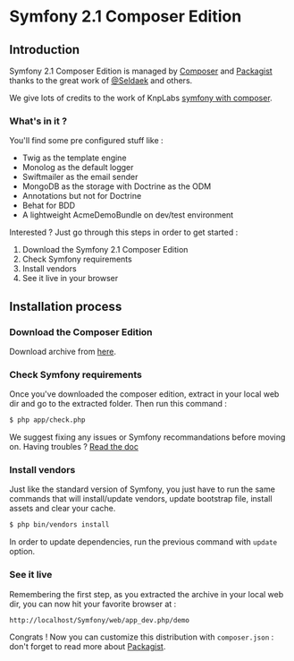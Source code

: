 Symfony 2.1 Composer Edition
============================

## Introduction

Symfony 2.1 Composer Edition is managed by [Composer](http://getcomposer.org/)
and [Packagist](http://packagist.org/) thanks to the great work of [@Seldaek](https://github.com/Seldaek) and others.

We give lots of credits to the work of KnpLabs [symfony with composer](https://github.com/KnpLabs/symfony-with-composer).

### What's in it ?

You'll find some pre configured stuff like :

* Twig as the template engine
* Monolog as the default logger
* Swiftmailer as the email sender
* MongoDB as the storage with Doctrine as the ODM
* Annotations but not for Doctrine
* Behat for BDD
* A lightweight AcmeDemoBundle on dev/test environment

Interested ? Just go through this steps in order to get started :

1. Download the Symfony 2.1 Composer Edition
2. Check Symfony requirements
3. Install vendors
4. See it live in your browser

## Installation process

### Download the Composer Edition

Download archive from [here](https://github.com/Plemi/symfony-composer-edition/zipball/master).

### Check Symfony requirements

Once you've downloaded the composer edition, extract in your local web dir and go to the extracted folder. Then run this command :

``` bash
$ php app/check.php
```

We suggest fixing any issues or Symfony recommandations before moving on.
Having troubles ? [Read the doc](http://symfony.com/doc/current/book/installation.html#configuration-and-setup)

### Install vendors

Just like the standard version of Symfony, you just have to run the same commands that will install/update vendors, update bootstrap file, install assets and clear your cache.

``` bash
$ php bin/vendors install
```

In order to update dependencies, run the previous command with ```update``` option.

### See it live

Remembering the first step, as you extracted the archive in your local web dir, you can now hit your favorite browser at :

```
http://localhost/Symfony/web/app_dev.php/demo
```

Congrats !
Now you can customize this distribution with ```composer.json``` : don't forget to read more about [Packagist](http://packagist.org/).